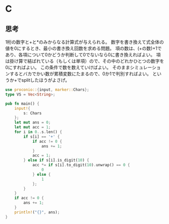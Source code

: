 # C
## 思考
1桁の数字と+と*のみからなる計算式が与えられる。
数字を書き換えて式全体の値を0にするとき、最小の書き換え回数を求める問題。
項の数は、(+の数)+1であり、各項について0かどうか判断して0でないなら0に書き換えればよい。
項は掛け算で結ばれている（もしくは単項）ので、その中のどれかひとつの数字を0にすればよい。
この条件で数を数えていけばよい。
そのままシミュレーションするとバカでかい数が累積変数にたまるので、0か1で判別すればよい。
というか+でsplitしたほうがよさげ。
```rust
use proconio::{input, marker::Chars};
type VS = Vec<String>;

pub fn main() {
    input!{
        s: Chars
    };
    let mut ans = 0;
    let mut acc = 1;
    for i in 0..s.len() {
        if s[i] == '+' {
            if acc != 0 {
                ans += 1;
            }
            acc = 1;
        } else if s[i].is_digit(10) {
            acc *= if s[i].to_digit(10).unwrap() == 0 {
                0
            } else {
                1
            };
        }
    }
    if acc != 0 {
        ans += 1;
    }
    println!("{}", ans);
}
```